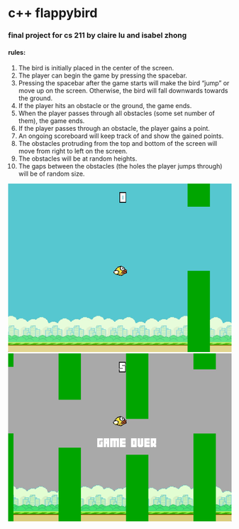 # c++ flappybird

### final project for cs 211 by claire lu and isabel zhong

#### rules:
1. The bird is initially placed in the center of the screen.
2. The player can begin the game by pressing the spacebar.
3. Pressing the spacebar after the game starts will make the bird “jump” or move up on the screen. Otherwise, the bird will fall downwards towards the ground.
4. If the player hits an obstacle or the ground, the game ends.
5. When the player passes through all obstacles (some set number of them), the game ends.
6. If the player passes through an obstacle, the player gains a point.
7. An ongoing scoreboard will keep track of and show the gained points.
8. The obstacles protruding from the top and bottom of the screen will move from right to left on the screen.
9. The obstacles will be at random heights.
10. The gaps between the obstacles (the holes the player jumps through) will be of random size.

![img](flappystart.png)
![img](flappyend.png)
